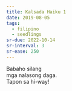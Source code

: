 ```yaml
---
title: Kalsada Haiku 1
date: 2019-08-05
tags:
  - filipino
  - seedlings
sr-due: 2022-10-14
sr-interval: 3
sr-ease: 250
---
```

Babaho silang  
mga nalasong daga.  
Tapon sa hi-way!  